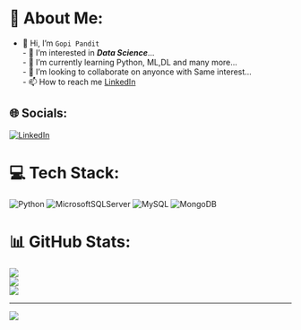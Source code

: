 # 💫 About Me:
- 👋 Hi, I’m `Gopi Pandit`<br>- 👀 I’m interested in ***Data Science***...<br>- 🌱 I’m currently learning Python, ML,DL and many more...<br>- 💞️ I’m looking to collaborate on anyonce with Same interest...<br>- 📫 How to reach me [LinkedIn](https://www.linkedin.com/in/gopipandit/)<br>


## 🌐 Socials:
[![LinkedIn](https://img.shields.io/badge/LinkedIn-%230077B5.svg?logo=linkedin&logoColor=white)](https://linkedin.com/in/gopipandit) 

# 💻 Tech Stack:
![Python](https://img.shields.io/badge/python-3670A0?style=for-the-badge&logo=python&logoColor=ffdd54) ![MicrosoftSQLServer](https://img.shields.io/badge/Microsoft%20SQL%20Sever-CC2927?style=for-the-badge&logo=microsoft%20sql%20server&logoColor=white) ![MySQL](https://img.shields.io/badge/mysql-%2300f.svg?style=for-the-badge&logo=mysql&logoColor=white) ![MongoDB](https://img.shields.io/badge/MongoDB-%234ea94b.svg?style=for-the-badge&logo=mongodb&logoColor=white)
# 📊 GitHub Stats:
![](https://github-readme-stats.vercel.app/api?username=gopipandit&theme=default&hide_border=false&include_all_commits=true&count_private=false)<br/>
![](https://github-readme-streak-stats.herokuapp.com/?user=gopipandit&theme=default&hide_border=false)<br/>
![](https://github-readme-stats.vercel.app/api/top-langs/?username=gopipandit&theme=default&hide_border=false&include_all_commits=true&count_private=false&layout=compact)

---
[![](https://visitcount.itsvg.in/api?id=gopipandit&icon=0&color=0)](https://visitcount.itsvg.in)

<!-- Proudly created with GPRM ( https://gprm.itsvg.in ) -->
<!---
gopipandit/gopipandit is a ✨ special ✨ repository because its `README.md` (this file) appears on your GitHub profile.
You can click the Preview link to take a look at your changes.
--->
